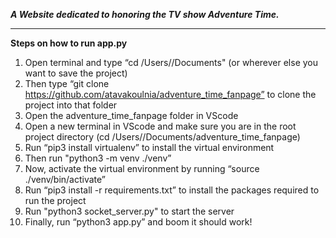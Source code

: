 ***A Website dedicated to honoring the TV show Adventure Time.***

------------------------------------

**Steps on how to run app.py**

1. Open terminal and type “cd /Users/<username>/Documents" (or wherever else you want to save the project)
2. Then type “git clone https://github.com/atavakoulnia/adventure_time_fanpage” to clone the project into that folder
3. Open the adventure_time_fanpage folder in VScode
4. Open a new terminal in VScode and make sure you are in the root project directory (cd /Users/<username>/Documents/adventure_time_fanpage)
5. Run “pip3 install virtualenv” to install the virtual environment
6. Then run "python3 -m venv ./venv”
7. Now, activate the virtual environment by running “source ./venv/bin/activate”
8. Run “pip3 install -r requirements.txt” to install the packages required to run the project
9. Run "python3 socket_server.py" to start the server
9. Finally, run “python3 app.py” and boom it should work! 